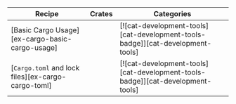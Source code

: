 | Recipe | Crates | Categories |
|---|---|---|
| [Basic Cargo Usage][ex-cargo-basic-cargo-usage] |  | [![cat-development-tools][cat-development-tools-badge]][cat-development-tools] |
| [`Cargo.toml` and lock files][ex-cargo-cargo-toml] |  | [![cat-development-tools][cat-development-tools-badge]][cat-development-tools] |
